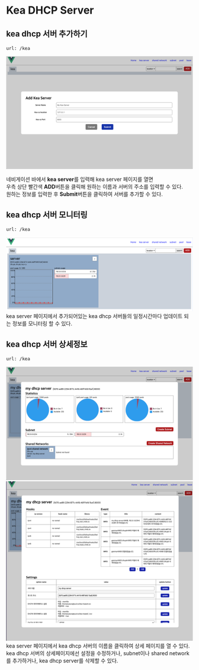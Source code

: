 Kea DHCP Server
=====================

kea dhcp 서버 추가하기
--------------------
    url: /kea
![사진을 불러올 수 없습니다.](https://github.com/neneong/keaDHCPManager/blob/main/source/_static/%E1%84%89%E1%85%B3%E1%84%8F%E1%85%B3%E1%84%85%E1%85%B5%E1%86%AB%E1%84%89%E1%85%A3%E1%86%BA%202023-11-07%2015.13.02.png?raw=true)

네비게이션 바에서 **kea server**를 입력해 kea server 페이지를 열면  
우측 상단 빨간색 **ADD**버튼을 클릭해 원하는 이름과 서버의 주소를 입력할 수 있다.  
원하는 정보를 입력한 후 **Submit**버튼을 클릭하여 서버를 추가할 수 있다.

kea dhcp 서버 모니터링
-------------------
    url: /kea
![사진을 불러올 수 없습니다.](https://github.com/neneong/keaDHCPManager/blob/main/source/_static/%E1%84%89%E1%85%B3%E1%84%8F%E1%85%B3%E1%84%85%E1%85%B5%E1%86%AB%E1%84%89%E1%85%A3%E1%86%BA%202023-11-07%2016.27.46.png?raw=true)
kea server 페이지에서 추가되어있는 kea dhcp 서버들의 일정시간마다 업데이트 되는 정보를 모니터링 할 수 있다.


kea dhcp 서버 상세정보
-------------------
    url: /kea
![사진을 불러올 수 없습니다.](https://github.com/neneong/keaDHCPManager/blob/main/source/_static/%E1%84%89%E1%85%B3%E1%84%8F%E1%85%B3%E1%84%85%E1%85%B5%E1%86%AB%E1%84%89%E1%85%A3%E1%86%BA%202023-11-07%2016.07.21.png?raw=true)  
![사진을 불러올 수 없습니다.](https://github.com/neneong/keaDHCPManager/blob/main/source/_static/%E1%84%89%E1%85%B3%E1%84%8F%E1%85%B3%E1%84%85%E1%85%B5%E1%86%AB%E1%84%89%E1%85%A3%E1%86%BA%202023-11-07%2016.15.49.png?raw=true)
kea server 페이지에서 kea dhcp 서버의 이름을 클릭하여 상세 페이지를 열 수 있다.
kea dhcp 서버의 상세페이지에선 설정을 수정하거나, subnet이나 shared network를 추가하거나, kea dhcp server를 삭제할 수 있다.



